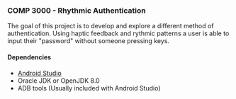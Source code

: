 ### COMP 3000 - Rhythmic Authentication

The goal of this project is to develop and explore a different method of authentication. Using haptic feedback and rythmic patterns a user is able to input their "password" without someone pressing keys.



#### Dependencies
 - [Android Studio](https://developer.android.com/studio/index.html)
 - Oracle JDK or OpenJDK 8.0
 - ADB tools (Usually included with Android Studio)
 

